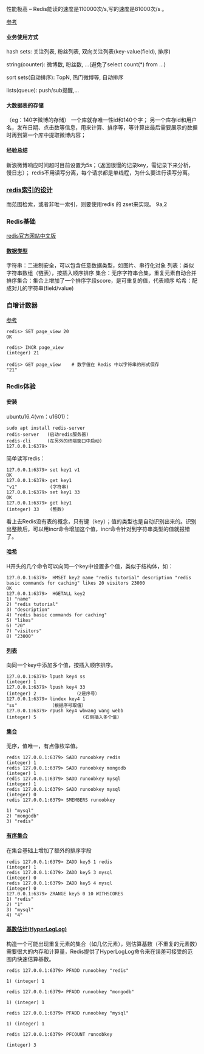 
性能极高 – Redis能读的速度是110000次/s,写的速度是81000次/s 。

[参考](https://blog.csdn.net/mrleeapple/article/details/78620220)  
####  业务使用方式
hash sets: 关注列表, 粉丝列表, 双向关注列表(key-value(field), 排序)

string(counter): 微博数, 粉丝数, ...(避免了select count(*) from ...)

sort sets(自动排序): TopN, 热门微博等, 自动排序

lists(queue): push/sub提醒,...

#### 大数据表的存储
（eg：140字微博的存储）
一个库就存唯一性id和140个字；
另一个库存id和用户名，发布日期、点击数等信息，用来计算、排序等，等计算出最后需要展示的数据时再到第一个库中提取微博内容；

#### 经验总结
新浪微博响应时间超时目前设置为5s；（返回很慢的记录key，需记录下来分析，慢日志）；
redis不用读写分离，每个请求都是单线程，为什么要进行读写分离。

### [redis索引的设计](https://blog.csdn.net/qq_16414307/article/details/50505084)  
而范围检索，或者非唯一索引，则要使用redis 的 zset来实现。
9a,2

### Redis基础
[redis官方网站中文版](http://www.redis.cn/)  
#### [数据类型](http://www.redis.cn/topics/data-types-intro.html)
字符串：二进制安全，可以包含任意数据类型，如图片、串行化对象
列表：类似字符串数组（链表），按插入顺序排序
集合：无序字符串合集，重复元素自动合并
排序集合：集合上增加了一个排序字段score，是可重复的值，代表顺序
哈希：配成对儿的字符串(field/value)

### 自增计数器
[参考](https://blog.csdn.net/alexhendar/article/details/48315935)  
```
redis> SET page_view 20
OK

redis> INCR page_view
(integer) 21

redis> GET page_view    # 数字值在 Redis 中以字符串的形式保存
"21"
```

### Redis体验
#### 安装
ubuntu16.4(vm：u1601)：
```
sudo apt install redis-server
redis-server   (启动redis服务器)
redis-cli      (在另外的终端窗口中启动)
127.0.0.1:6379>
```
简单读写redis：
```
127.0.0.1:6379> set key1 v1
OK
127.0.0.1:6379> get key1
"v1"            (字符串)
127.0.0.1:6379> set key1 33
OK
127.0.0.1:6379> get key1
(integer) 33    (整数)
```
看上去Redis没有表的概念，只有键（key）；值的类型也是自动识别出来的。识别出整数后，可以用incr命令增加这个值，incr命令针对到字符串类型的值就报错了。

#### [哈希](http://www.runoob.com/redis/redis-hashes.html)
H开头的几个命令可以向同一个key中设置多个值，类似于结构体，如：
```
127.0.0.1:6379>  HMSET key2 name "redis tutorial" description "redis basic commands for caching" likes 20 visitors 23000
OK
127.0.0.1:6379>  HGETALL key2
1) "name"
2) "redis tutorial"
3) "description"
4) "redis basic commands for caching"
5) "likes"
6) "20"
7) "visitors"
8) "23000"
```
#### [列表](http://www.runoob.com/redis/redis-lists.html)
向同一个key中添加多个值，按插入顺序排序。
```
127.0.0.1:6379> lpush key4 ss
(integer) 1
127.0.0.1:6379> lpush key4 33
(integer) 2              （2是序号）
127.0.0.1:6379> lindex key4 1
"ss"            （根据序号取值）
127.0.0.1:6379> rpush key4 wbwang wang webb
(integer) 5                 (右侧插入多个值)
```
#### [集合](http://www.runoob.com/redis/redis-sets.html)
无序，值唯一，有点像枚举值。
```
redis 127.0.0.1:6379> SADD runoobkey redis
(integer) 1
redis 127.0.0.1:6379> SADD runoobkey mongodb
(integer) 1
redis 127.0.0.1:6379> SADD runoobkey mysql
(integer) 1
redis 127.0.0.1:6379> SADD runoobkey mysql
(integer) 0
redis 127.0.0.1:6379> SMEMBERS runoobkey

1) "mysql"
2) "mongodb"
3) "redis"
```

#### [有序集合](http://www.runoob.com/redis/redis-sorted-sets.html)
在集合基础上增加了额外的排序字段
```
redis 127.0.0.1:6379> ZADD key5 1 redis
(integer) 1
redis 127.0.0.1:6379> ZADD key5 3 mysql
(integer) 0
redis 127.0.0.1:6379> ZADD key5 4 mysql
(integer) 0
127.0.0.1:6379> ZRANGE key5 0 10 WITHSCORES
1) "redis"
2) "1"
3) "mysql"
4) "4"
```
#### [基数估计(HyperLogLog)](http://www.runoob.com/redis/redis-hyperloglog.html)
构造一个可能出现重复元素的集合（如几亿元素），则估算基数（不重复的元素数）需要很大的内存和计算量，Redis提供了HyperLogLog命令来在误差可接受的范围内快速估算基数。
```
redis 127.0.0.1:6379> PFADD runoobkey "redis"

1) (integer) 1

redis 127.0.0.1:6379> PFADD runoobkey "mongodb"

1) (integer) 1

redis 127.0.0.1:6379> PFADD runoobkey "mysql"

1) (integer) 1

redis 127.0.0.1:6379> PFCOUNT runoobkey

(integer) 3
```
